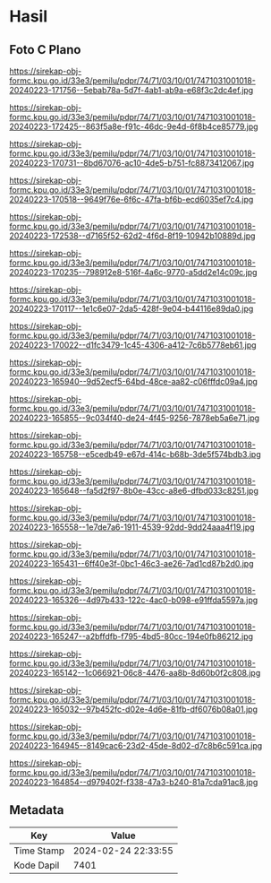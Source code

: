 # Hasil

## Foto C Plano

https://sirekap-obj-formc.kpu.go.id/33e3/pemilu/pdpr/74/71/03/10/01/7471031001018-20240223-171756--5ebab78a-5d7f-4ab1-ab9a-e68f3c2dc4ef.jpg

https://sirekap-obj-formc.kpu.go.id/33e3/pemilu/pdpr/74/71/03/10/01/7471031001018-20240223-172425--863f5a8e-f91c-46dc-9e4d-6f8b4ce85779.jpg

https://sirekap-obj-formc.kpu.go.id/33e3/pemilu/pdpr/74/71/03/10/01/7471031001018-20240223-170731--8bd67076-ac10-4de5-b751-fc8873412067.jpg

https://sirekap-obj-formc.kpu.go.id/33e3/pemilu/pdpr/74/71/03/10/01/7471031001018-20240223-170518--9649f76e-6f6c-47fa-bf6b-ecd6035ef7c4.jpg

https://sirekap-obj-formc.kpu.go.id/33e3/pemilu/pdpr/74/71/03/10/01/7471031001018-20240223-172538--d7165f52-62d2-4f6d-8f19-10942b10889d.jpg

https://sirekap-obj-formc.kpu.go.id/33e3/pemilu/pdpr/74/71/03/10/01/7471031001018-20240223-170235--798912e8-516f-4a6c-9770-a5dd2e14c09c.jpg

https://sirekap-obj-formc.kpu.go.id/33e3/pemilu/pdpr/74/71/03/10/01/7471031001018-20240223-170117--1e1c6e07-2da5-428f-9e04-b44116e89da0.jpg

https://sirekap-obj-formc.kpu.go.id/33e3/pemilu/pdpr/74/71/03/10/01/7471031001018-20240223-170022--d1fc3479-1c45-4306-a412-7c6b5778eb61.jpg

https://sirekap-obj-formc.kpu.go.id/33e3/pemilu/pdpr/74/71/03/10/01/7471031001018-20240223-165940--9d52ecf5-64bd-48ce-aa82-c06fffdc09a4.jpg

https://sirekap-obj-formc.kpu.go.id/33e3/pemilu/pdpr/74/71/03/10/01/7471031001018-20240223-165855--9c034f40-de24-4f45-9256-7878eb5a6e71.jpg

https://sirekap-obj-formc.kpu.go.id/33e3/pemilu/pdpr/74/71/03/10/01/7471031001018-20240223-165758--e5cedb49-e67d-414c-b68b-3de5f574bdb3.jpg

https://sirekap-obj-formc.kpu.go.id/33e3/pemilu/pdpr/74/71/03/10/01/7471031001018-20240223-165648--fa5d2f97-8b0e-43cc-a8e6-dfbd033c8251.jpg

https://sirekap-obj-formc.kpu.go.id/33e3/pemilu/pdpr/74/71/03/10/01/7471031001018-20240223-165558--1e7de7a6-1911-4539-92dd-9dd24aaa4f19.jpg

https://sirekap-obj-formc.kpu.go.id/33e3/pemilu/pdpr/74/71/03/10/01/7471031001018-20240223-165431--6ff40e3f-0bc1-46c3-ae26-7ad1cd87b2d0.jpg

https://sirekap-obj-formc.kpu.go.id/33e3/pemilu/pdpr/74/71/03/10/01/7471031001018-20240223-165326--4d97b433-122c-4ac0-b098-e91ffda5597a.jpg

https://sirekap-obj-formc.kpu.go.id/33e3/pemilu/pdpr/74/71/03/10/01/7471031001018-20240223-165247--a2bffdfb-f795-4bd5-80cc-194e0fb86212.jpg

https://sirekap-obj-formc.kpu.go.id/33e3/pemilu/pdpr/74/71/03/10/01/7471031001018-20240223-165142--1c066921-06c8-4476-aa8b-8d60b0f2c808.jpg

https://sirekap-obj-formc.kpu.go.id/33e3/pemilu/pdpr/74/71/03/10/01/7471031001018-20240223-165032--97b452fc-d02e-4d6e-81fb-df6076b08a01.jpg

https://sirekap-obj-formc.kpu.go.id/33e3/pemilu/pdpr/74/71/03/10/01/7471031001018-20240223-164945--8149cac6-23d2-45de-8d02-d7c8b6c591ca.jpg

https://sirekap-obj-formc.kpu.go.id/33e3/pemilu/pdpr/74/71/03/10/01/7471031001018-20240223-164854--d979402f-f338-47a3-b240-81a7cda91ac8.jpg


## Metadata

| Key        | Value               |
| ---------- | ------------------- |
| Time Stamp | 2024-02-24 22:33:55 |
| Kode Dapil | 7401                |



